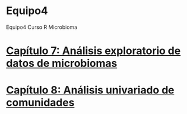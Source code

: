 # Equipo4
Equipo4 Curso R Microbioma

# [Capítulo 7: Análisis exploratorio de datos de microbiomas](https://haydeeperuyero.github.io/Equipo4/Chapter7/Chapter7-html)

# [Capítulo 8: Análisis univariado de comunidades](https://haydeeperuyero.github.io/Equipo4/Chapter8/Chapter8-html)
